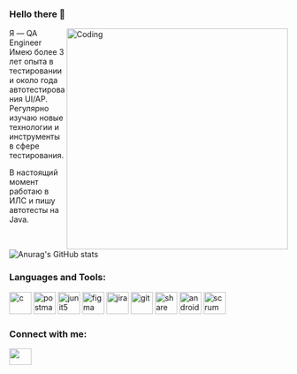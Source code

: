 ### Hello there 👋
<img align="right" alt="Coding" width="400" src="https://pbs.twimg.com/profile_banners/222257174/1616378568/1500x500">


Я — QA Engineer 
Имею более 3 лет опыта в тестировании и около года автотестирования UI/AP. Регулярно изучаю новые технологии и инструменты в сфере тестирования. 

В настоящий момент работаю в ИЛС и пишу автотесты на Java.

![Anurag's GitHub stats](https://github-readme-stats.vercel.app/api?username=slovak1990&theme=cobalt&show_icons=true)





<h3 align="left">Languages and Tools:</h3>
<p align="left">
  <a target="_blank"> <img src="https://img.shields.io/badge/IntelliJ%20IDEA-000000.svg?style=for-the-badge&logo=IntelliJ-IDEA&logoColor=white" alt="c" width="40" height="40" /> </a>
  <a target="_blank"> <img src="https://img.shields.io/badge/Postman-FF6C37.svg?style=for-the-badge&logo=Postman&logoColor=white" alt="postman" width="40" height="40" /> </a>
  <a target="_blank"> <img src="https://img.shields.io/badge/JUnit5-25A162.svg?style=for-the-badge&logo=JUnit5&logoColor=white" alt="junit5" width="40" height="40" /> </a>
  <a target="_blank"> <img src="https://www.vectorlogo.zone/logos/figma/figma-icon.svg" alt="figma" width="40" height="40" /> </a>
  <a target="_blank"> <img src="https://img.shields.io/badge/Jira%20Software-0052CC.svg?style=for-the-badge&logo=Jira-Software&logoColor=white" alt="jira" width="40" height="40" /> </a>
  <a target="_blank"> <img src="https://www.vectorlogo.zone/logos/git-scm/git-scm-icon.svg" alt="git" width="40" height="40" /> </a>
  <a target="_blank"> <img src="https://img.shields.io/badge/ShareX-2885F1.svg?style=for-the-badge&logo=ShareX&logoColor=white" alt="share" width="40" height="40" /> </a>
  <a target="_blank"> <img src="https://img.shields.io/badge/Android%20Studio-3DDC84.svg?style=for-the-badge&logo=Android-Studio&logoColor=white" alt="androidStudio" width="40" height="40" /> </a>
  <a target="_blank"> <img src="https://img.shields.io/badge/Scrum%20Alliance-009FDA.svg?style=for-the-badge&logo=Scrum-Alliance&logoColor=white" alt="scrum" width="40" height="40" /> </a>
</p>








<h3 align="left">Connect with me:</h3>
<p align="left">

<a href="https://www.linkedin.com/in/timur-muginov/" target="blank"><img align="center" src="https://cdn.jsdelivr.net/npm/simple-icons@3.0.1/icons/linkedin.svg" alt="" height="30" width="40" /></a>
</p>
